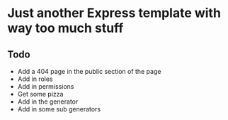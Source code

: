 # Just another Express template with way too much stuff

## Todo
- Add a 404 page in the public section of the page
- Add in roles
- Add in permissions
- Get some pizza
- Add in the generator
- Add in some sub generators
